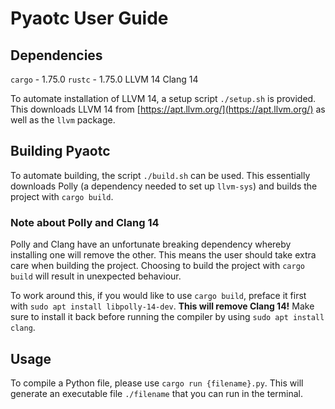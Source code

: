 # Pyaotc User Guide

## Dependencies
`cargo` - 1.75.0
`rustc` - 1.75.0
LLVM 14
Clang 14

To automate installation of LLVM 14, a setup script `./setup.sh` is provided. This downloads LLVM 14 from [https://apt.llvm.org/](https://apt.llvm.org/) as well as the `llvm` package.

## Building Pyaotc
To automate building, the script `./build.sh` can be used. This essentially downloads Polly (a dependency needed to set up `llvm-sys`) and builds the project with `cargo build`.

### Note about Polly and Clang 14
Polly and Clang have an unfortunate breaking dependency whereby installing one will remove the other. This means the user should take extra care when building the project. Choosing to build the project with `cargo build` will result in unexpected behaviour.

To work around this, if you would like to use `cargo build`, preface it first with `sudo apt install libpolly-14-dev`. __This will remove Clang 14!__ Make sure to install it back before running the compiler by using `sudo apt install clang`.

## Usage
To compile a Python file, please use `cargo run {filename}.py`. This will generate an executable file `./filename` that you can run in the terminal.